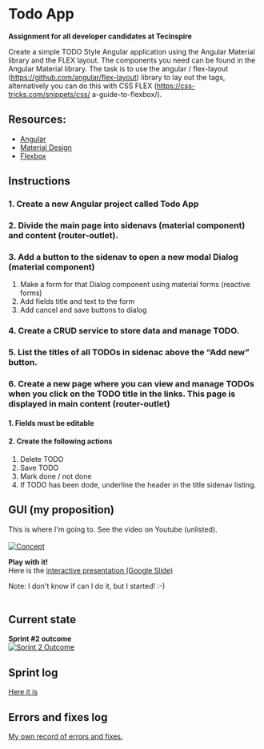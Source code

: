 # Todo App

**Assignment for all developer candidates at Tecinspire**

Create a simple TODO Style Angular application using the Angular Material library and the FLEX layout. 
The components you need can be found in the Angular Material library. 
The task is to use the angular / flex-layout (https://github.com/angular/flex-layout) library to lay out the tags, 
alternatively you can do this with CSS FLEX (https://css-tricks.com/snippets/css/ a-guide-to-flexbox/).

## Resources:
- [Angular](https://angular.io/start) 
- [Material Design](https://material.angular.io/components/categories) 
- [Flexbox](https://github.com/angular/flex-layout/wiki)

## Instructions

### 1. Create a new Angular project called Todo App
### 2. Divide the main page into sidenavs (material component) and content (router-outlet).
### 3. Add a button to the sidenav to open a new modal Dialog (material component)

1. Make a form for that Dialog component using material forms (reactive forms)
2. Add fields title and text to the form
3. Add cancel and save buttons to dialog
### 4. Create a CRUD service to store data and manage TODO.
### 5. List the titles of all TODOs in sidenac above the “Add new” button.
### 6. Create a new page where you can view and manage TODOs when you click on the TODO title in the links. This page is displayed in main content (router-outlet)
#### 1. Fields must be editable
#### 2. Create the following actions
1. Delete TODO
2. Save TODO
3. Mark done / not done
4. If TODO has been dode, underline the header  in the title sidenav listing.

## GUI (my proposition) 
This is where I'm going to. See the video on Youtube (unlisted).<br><br>
[![Concept]()]()<br>

**Play with it!**<br>
Here is the [interactive presentation (Google Slide)](https://docs.google.com/presentation/d/1_viCUeWmkG_seoqqHQUTjdlEZX5zTAcnJlipYdul-68/edit?usp=sharing)

Note: I don't know if can I do it, but I started! :-)<br><br>

## Current state

**Sprint #2 outcome**<br>
[![Sprint 2 Outcome](https://media.giphy.com/media/k6W89xhU589HsABNrW/giphy.gif)](https://youtu.be/QGQlOSxWpV8)<br>

## Sprint log

[Here it is](https://github.com/sroccoli1/todoapp/blob/main/devnotes.md) 

## Errors and fixes log

[My own record of errors and fixes.](https://github.com/sroccoli1/todoapp/blob/main/errors_and_fixes.md)
